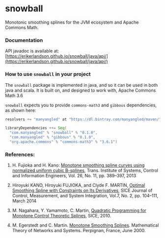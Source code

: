 # snowball
Monotonic smoothing splines for the JVM ecosystem and Apache Commons Math.

### Documentation

API javadoc is available at:
[https://erikerlandson.github.io/snowball/java/api/](https://erikerlandson.github.io/snowball/java/api/)

### How to use `snowball` in your project
The `snowball` package is implemented in java, and so it can be used in both java and scala. It is built on, and designed to work with, Apache Commons Math 3.6

`snowball` expects you to provide `commons-math3` and `gibbous` dependencies, as shown here:

```scala
resolvers += "manyangled" at "https://dl.bintray.com/manyangled/maven/"

libraryDependencies ++= Seq(
  "com.manyangled" % "snowball" % "0.1.0",
  "com.manyangled" % "gibbous" % "0.1.0",
  "org.apache.commons" % "commons-math3" % "3.6.1")
```

### References:
1. H. Fujioka and H. Kano: [Monotone smoothing spline curves using normalized uniform cubic B-splines](/monotone-cubic-B-splines-2013.pdf), Trans. Institute of Systems, Control and Information Engineers, Vol. 26, No. 11, pp. 389–397, 2013

1. Hiroyuki KANO, Hiroyuki FUJIOKA, and Clyde F. MARTIN, [Optimal Smoothing Spline with Constraints on Its Derivatives](https://www.jstage.jst.go.jp/article/jcmsi/7/2/7_104/_pdf), SICE Journal of Control, Measurement, and System Integration, Vol.7, No. 2, pp. 104–111, March 2014

1. M. Nagahara, Y. Yamamoto, C. Martin, [Quadratic Programming for Monotone Control Theoretic Splines](https://www.researchgate.net/profile/Clyde_Martin/publication/224182849_Quadratic_programming_for_monotone_control_theoretic_splines/links/00b7d52da8b1e52d6c000000/Quadratic-programming-for-monotone-control-theoretic-splines.pdf), SICE, 2010.

1. M. Egerstedt and C. Martin. [Monotone Smoothing Splines](http://magnus.ece.gatech.edu/Papers/MonoSplines.pdf). Mathematical Theory of Networks and Systems. Perpignan, France, June 2000.
